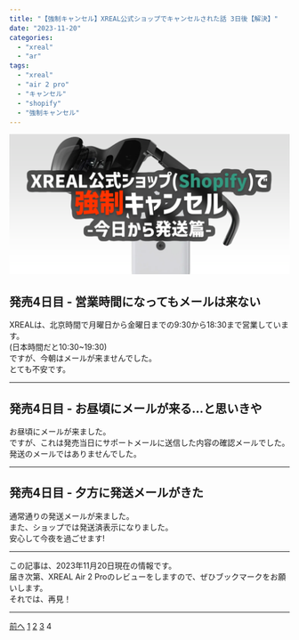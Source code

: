```yaml
---
title: "【強制キャンセル】XREAL公式ショップでキャンセルされた話 3日後【解決】"
date: "2023-11-20"
categories:
  - "xreal"
  - "ar"
tags:
  - "xreal"
  - "air 2 pro"
  - "キャンセル"
  - "shopify"
  - "強制キャンセル"
---
```


![OGP](./images/ogp4.png)

## 発売4日目 - 営業時間になってもメールは来ない

XREALは、北京時間で月曜日から金曜日までの9:30から18:30まで営業しています。  
(日本時間だと10:30~19:30)  
ですが、今朝はメールが来ませんでした。  
とても不安です。

---

## 発売4日目 - お昼頃にメールが来る...と思いきや

お昼頃にメールが来ました。  
ですが、これは発売当日にサポートメールに送信した内容の確認メールでした。  
発送のメールではありませんでした。

---

## 発売4日目 - 夕方に発送メールがきた

通常通りの発送メールが来ました。  
また、ショップでは発送済表示になりました。  
安心して今夜を過ごせます!

---

この記事は、2023年11月20日現在の情報です。  
届き次第、XREAL Air 2 Proのレビューをしますので、ぜひブックマークをお願いします。  
それでは、再見！

---

<div class="page">
  <a href="./3.md" class="button page-button back">前へ</a>
  <a href="./index.md" class="button page-button">1</a>
  <a href="./2.md" class="button page-button">2</a>
  <a href="./3.md" class="button page-button">3</a>
  <a class="button page-button disabled">4</a>
</div>
